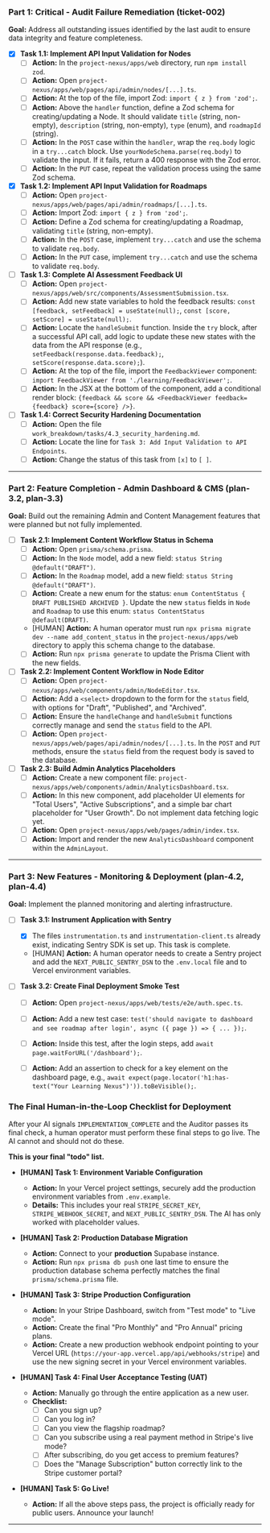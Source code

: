 ### **Part 1: Critical - Audit Failure Remediation (ticket-002)**

**Goal:** Address all outstanding issues identified by the last audit to ensure data integrity and feature completeness.

-   [x] **Task 1.1: Implement API Input Validation for Nodes**
    -   [ ] **Action:** In the `project-nexus/apps/web` directory, run `npm install zod`.
    -   [ ] **Action:** Open `project-nexus/apps/web/pages/api/admin/nodes/[...].ts`.
    -   [ ] **Action:** At the top of the file, import Zod: `import { z } from 'zod';`.
    -   [ ] **Action:** Above the `handler` function, define a Zod schema for creating/updating a Node. It should validate `title` (string, non-empty), `description` (string, non-empty), `type` (enum), and `roadmapId` (string).
    -   [ ] **Action:** In the `POST` case within the `handler`, wrap the `req.body` logic in a `try...catch` block. Use `yourNodeSchema.parse(req.body)` to validate the input. If it fails, return a 400 response with the Zod error.
    -   [ ] **Action:** In the `PUT` case, repeat the validation process using the same Zod schema.

-   [x] **Task 1.2: Implement API Input Validation for Roadmaps**
    -   [ ] **Action:** Open `project-nexus/apps/web/pages/api/admin/roadmaps/[...].ts`.
    -   [ ] **Action:** Import Zod: `import { z } from 'zod';`.
    -   [ ] **Action:** Define a Zod schema for creating/updating a Roadmap, validating `title` (string, non-empty).
    -   [ ] **Action:** In the `POST` case, implement `try...catch` and use the schema to validate `req.body`.
    -   [ ] **Action:** In the `PUT` case, implement `try...catch` and use the schema to validate `req.body`.

-   [ ] **Task 1.3: Complete AI Assessment Feedback UI**
    -   [ ] **Action:** Open `project-nexus/apps/web/src/components/AssessmentSubmission.tsx`.
    -   [ ] **Action:** Add new state variables to hold the feedback results: `const [feedback, setFeedback] = useState(null);`, `const [score, setScore] = useState(null);`.
    -   [ ] **Action:** Locate the `handleSubmit` function. Inside the `try` block, after a successful API call, add logic to update these new states with the data from the API response (e.g., `setFeedback(response.data.feedback);`, `setScore(response.data.score);`).
    -   [ ] **Action:** At the top of the file, import the `FeedbackViewer` component: `import FeedbackViewer from './learning/FeedbackViewer';`.
    -   [ ] **Action:** In the JSX at the bottom of the component, add a conditional render block: `{feedback && score && <FeedbackViewer feedback={feedback} score={score} />}`.

-   [ ] **Task 1.4: Correct Security Hardening Documentation**
    -   [ ] **Action:** Open the file `work_breakdown/tasks/4.3_security_hardening.md`.
    -   [ ] **Action:** Locate the line for `Task 3: Add Input Validation to API Endpoints`.
    -   [ ] **Action:** Change the status of this task from `[x]` to `[ ]`.

---

### **Part 2: Feature Completion - Admin Dashboard & CMS (plan-3.2, plan-3.3)**

**Goal:** Build out the remaining Admin and Content Management features that were planned but not fully implemented.

-   [ ] **Task 2.1: Implement Content Workflow Status in Schema**
    -   [ ] **Action:** Open `prisma/schema.prisma`.
    -   [ ] **Action:** In the `Node` model, add a new field: `status String @default("DRAFT")`.
    -   [ ] **Action:** In the `Roadmap` model, add a new field: `status String @default("DRAFT")`.
    -   [ ] **Action:** Create a new enum for the status: `enum ContentStatus { DRAFT PUBLISHED ARCHIVED }`. Update the new `status` fields in `Node` and `Roadmap` to use this enum: `status ContentStatus @default(DRAFT)`.
    -   [HUMAN] **Action:** A human operator must run `npx prisma migrate dev --name add_content_status` in the `project-nexus/apps/web` directory to apply this schema change to the database.
    -   [ ] **Action:** Run `npx prisma generate` to update the Prisma Client with the new fields.

-   [ ] **Task 2.2: Implement Content Workflow in Node Editor**
    -   [ ] **Action:** Open `project-nexus/apps/web/components/admin/NodeEditor.tsx`.
    -   [ ] **Action:** Add a `<select>` dropdown to the form for the `status` field, with options for "Draft", "Published", and "Archived".
    -   [ ] **Action:** Ensure the `handleChange` and `handleSubmit` functions correctly manage and send the `status` field to the API.
    -   [ ] **Action:** Open `project-nexus/apps/web/pages/api/admin/nodes/[...].ts`. In the `POST` and `PUT` methods, ensure the `status` field from the request body is saved to the database.

-   [ ] **Task 2.3: Build Admin Analytics Placeholders**
    -   [ ] **Action:** Create a new component file: `project-nexus/apps/web/components/admin/AnalyticsDashboard.tsx`.
    -   [ ] **Action:** In this new component, add placeholder UI elements for "Total Users", "Active Subscriptions", and a simple bar chart placeholder for "User Growth". Do not implement data fetching logic yet.
    -   [ ] **Action:** Open `project-nexus/apps/web/pages/admin/index.tsx`.
    -   [ ] **Action:** Import and render the new `AnalyticsDashboard` component within the `AdminLayout`.

---

### **Part 3: New Features - Monitoring & Deployment (plan-4.2, plan-4.4)**

**Goal:** Implement the planned monitoring and alerting infrastructure.

-   [ ] **Task 3.1: Instrument Application with Sentry**
    -   [x] The files `instrumentation.ts` and `instrumentation-client.ts` already exist, indicating Sentry SDK is set up. This task is complete.
    -   [HUMAN] **Action:** A human operator needs to create a Sentry project and add the `NEXT_PUBLIC_SENTRY_DSN` to the `.env.local` file and to Vercel environment variables.

-   [ ] **Task 3.2: Create Final Deployment Smoke Test**
    -   [ ] **Action:** Open `project-nexus/apps/web/tests/e2e/auth.spec.ts`.
    -   [ ] **Action:** Add a new test case: `test('should navigate to dashboard and see roadmap after login', async ({ page }) => { ... });`.
    -   [ ] **Action:** Inside this test, after the login steps, add `await page.waitForURL('/dashboard');`.
    -   [ ] **Action:** Add an assertion to check for a key element on the dashboard page, e.g., `await expect(page.locator('h1:has-text("Your Learning Nexus")')).toBeVisible();`.





### The Final Human-in-the-Loop Checklist for Deployment

After your AI signals `IMPLEMENTATION_COMPLETE` and the Auditor passes its final check, a human operator must perform these final steps to go live. The AI cannot and should not do these.

**This is your final "todo" list.**

-   **[HUMAN] Task 1: Environment Variable Configuration**
    -   **Action:** In your Vercel project settings, securely add the production environment variables from `.env.example`.
    -   **Details:** This includes your real `STRIPE_SECRET_KEY`, `STRIPE_WEBHOOK_SECRET`, and `NEXT_PUBLIC_SENTRY_DSN`. The AI has only worked with placeholder values.

-   **[HUMAN] Task 2: Production Database Migration**
    -   **Action:** Connect to your **production** Supabase instance.
    -   **Action:** Run `npx prisma db push` one last time to ensure the production database schema perfectly matches the final `prisma/schema.prisma` file.

-   **[HUMAN] Task 3: Stripe Production Configuration**
    -   **Action:** In your Stripe Dashboard, switch from "Test mode" to "Live mode".
    -   **Action:** Create the final "Pro Monthly" and "Pro Annual" pricing plans.
    -   **Action:** Create a new production webhook endpoint pointing to your Vercel URL (`https://your-app.vercel.app/api/webhooks/stripe`) and use the new signing secret in your Vercel environment variables.

-   **[HUMAN] Task 4: Final User Acceptance Testing (UAT)**
    -   **Action:** Manually go through the entire application as a new user.
    -   **Checklist:**
        -   [ ] Can you sign up?
        -   [ ] Can you log in?
        -   [ ] Can you view the flagship roadmap?
        -   [ ] Can you subscribe using a real payment method in Stripe's live mode?
        -   [ ] After subscribing, do you get access to premium features?
        -   [ ] Does the "Manage Subscription" button correctly link to the Stripe customer portal?

-   **[HUMAN] Task 5: Go Live!**
    -   **Action:** If all the above steps pass, the project is officially ready for public users. Announce your launch!

---
